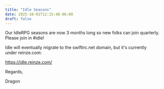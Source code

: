 ```yaml
---
title: "Idle Seasons"
date: 2025-10-01T12:15:48-06:00
draft: false
---
```


Our IdleRPG seasons are now 3 months long so new folks can join quarterly. Please join in #idle!

Idle will eventually migrate to the swiftirc.net domain, but it's currently under reinze.com:

https://idle.reinze.com/

Regards,

Dragon
